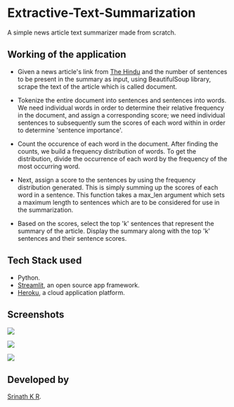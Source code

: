 # Extractive-Text-Summarization

A simple news article text summarizer made from scratch.

## Working of the application

- Given a news article's link from [The Hindu](https://www.thehindu.com/) and the number of sentences to be present in the summary as input, using BeautifulSoup library, scrape the text of the article which is called document.

- Tokenize the entire document into sentences and sentences into words. We need individual words in order to determine their relative frequency in the document, and assign a corresponding score; we need individual sentences to subsequently sum the scores of each word within in order to determine 'sentence importance'.

- Count the occurence of each word in the document. After finding the counts, we build a frequency distribution of words. To get the distribution, divide the occurrence of each word by the frequency of the most occurring word.

- Next, assign a score to the sentences by using the frequency distribution generated. This is simply summing up the scores of each word in a sentence. This function takes a max_len argument which sets a maximum length to sentences which are to be considered for use in the summarization.

- Based on the scores, select the top 'k' sentences that represent the summary of the article. Display the summary along with the top 'k' sentences and their sentence scores.

## Tech Stack used

- Python. 
- [Streamlit](https://www.streamlit.io/), an open source app framework. 
- [Heroku](https://www.heroku.com/), a cloud application platform. 

## Screenshots

![](/Screenshots/Image1.png)

![](/Screenshots/Image2.png)

![](/Screenshots/Image3.png)

## Developed by

[Srinath K R](https://github.com/srinathkr07).
